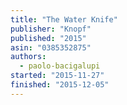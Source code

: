 ```yaml
---
title: "The Water Knife"
publisher: "Knopf"
published: "2015"
asin: "0385352875"
authors:
  - paolo-bacigalupi
started: "2015-11-27"
finished: "2015-12-05"
---
```

